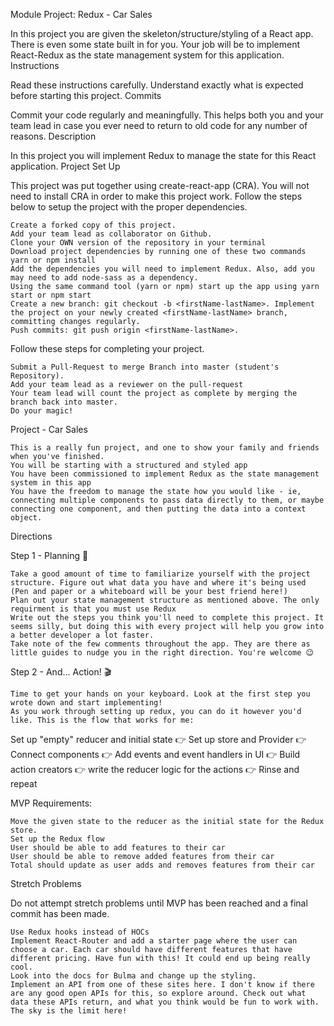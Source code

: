 Module Project: Redux - Car Sales

In this project you are given the skeleton/structure/styling of a React app. There is even some state built in for you. Your job will be to implement React-Redux as the state management system for this application.
Instructions

Read these instructions carefully. Understand exactly what is expected before starting this project.
Commits

Commit your code regularly and meaningfully. This helps both you and your team lead in case you ever need to return to old code for any number of reasons.
Description

In this project you will implement Redux to manage the state for this React application.
Project Set Up

This project was put together using create-react-app (CRA). You will not need to install CRA in order to make this project work. Follow the steps below to setup the project with the proper dependencies.

    Create a forked copy of this project.
    Add your team lead as collaborator on Github.
    Clone your OWN version of the repository in your terminal
    Download project dependencies by running one of these two commands yarn or npm install
    Add the dependencies you will need to implement Redux. Also, add you may need to add node-sass as a dependency.
    Using the same command tool (yarn or npm) start up the app using yarn start or npm start
    Create a new branch: git checkout -b <firstName-lastName>. Implement the project on your newly created <firstName-lastName> branch, committing changes regularly.
    Push commits: git push origin <firstName-lastName>.

Follow these steps for completing your project.

    Submit a Pull-Request to merge Branch into master (student's Repository).
    Add your team lead as a reviewer on the pull-request
    Your team lead will count the project as complete by merging the branch back into master.
    Do your magic!

Project - Car Sales

    This is a really fun project, and one to show your family and friends when you've finished.
    You will be starting with a structured and styled app
    You have been commissioned to implement Redux as the state management system in this app
    You have the freedom to manage the state how you would like - ie, connecting multiple components to pass data directly to them, or maybe connecting one component, and then putting the data into a context object.

Directions

Step 1 - Planning 📝

    Take a good amount of time to familiarize yourself with the project structure. Figure out what data you have and where it's being used (Pen and paper or a whiteboard will be your best friend here!)
    Plan out your state management structure as mentioned above. The only requirment is that you must use Redux
    Write out the steps you think you'll need to complete this project. It seems silly, but doing this with every project will help you grow into a better developer a lot faster.
    Take note of the few comments throughout the app. They are there as little guides to nudge you in the right direction. You're welcome 😉

Step 2 - And... Action! 🎬

    Time to get your hands on your keyboard. Look at the first step you wrote down and start implementing!
    As you work through setting up redux, you can do it however you'd like. This is the flow that works for me:

Set up "empty" reducer and initial state 👉 Set up store and Provider 👉
Connect components 👉 Add events and event handlers in UI 👉 Build action creators 👉
write the reducer logic for the actions 👉 Rinse and repeat

MVP Requirements:

    Move the given state to the reducer as the initial state for the Redux store.
    Set up the Redux flow
    User should be able to add features to their car
    User should be able to remove added features from their car
    Total should update as user adds and removes features from their car

Stretch Problems

Do not attempt stretch problems until MVP has been reached and a final commit has been made.

    Use Redux hooks instead of HOCs
    Implement React-Router and add a starter page where the user can choose a car. Each car should have different features that have different pricing. Have fun with this! It could end up being really cool.
    Look into the docs for Bulma and change up the styling.
    Implement an API from one of these sites here. I don't know if there are any good open APIs for this, so explore around. Check out what data these APIs return, and what you think would be fun to work with. The sky is the limit here!
